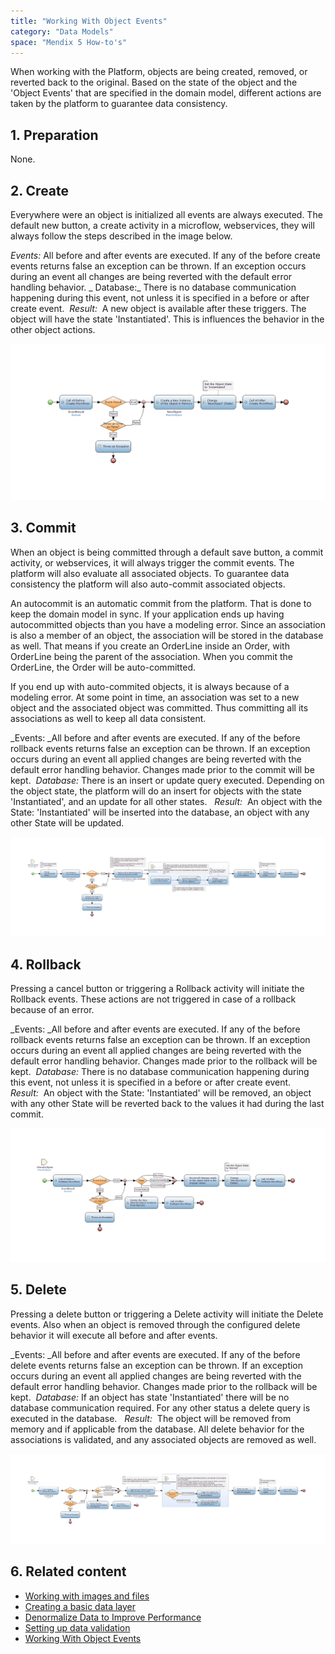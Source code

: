```yaml
---
title: "Working With Object Events"
category: "Data Models"
space: "Mendix 5 How-to's"
---
```


When working with the Platform, objects are being created, removed, or reverted back to the original. Based on the state of the object and the 'Object Events' that are specified in the domain model, different actions are taken by the platform to guarantee data consistency. 

## 1. Preparation

None.

## 2\. Create

Everywhere were an object is initialized all events are always executed. The default new button, a create activity in a microflow, webservices, they will always follow the steps described in the image below.  

_Events:_ All before and after events are executed. If any of the before create events returns false an exception can be thrown. If an exception occurs during an event all changes are being reverted with the default error handling behavior. _
Database:_ There is no database communication happening during this event, not unless it is specified in a before or after create event. 
_Result:_  A new object is available after these triggers. The object will have the state 'Instantiated'. This is influences the behavior in the other object actions.

![](attachments/8785875/8946792.png)

## 3\. Commit

When an object is being committed through a default save button, a commit activity, or webservices, it will always trigger the commit events. The platform will also evaluate all associated objects. To guarantee data consistency the platform will also auto-commit associated objects.

An autocommit is an automatic commit from the platform. That is done to keep the domain model in sync. If your application ends up having autocommitted objects than you have a modeling error. Since an association is also a member of an object, the association will be stored in the database as well.
That means if you create an OrderLine inside an Order, with OrderLine being the parent of the association. When you commit the OrderLine, the Order will be auto-committed.

If you end up with auto-commited objects, it is always because of a modeling error. At some point in time, an association was set to a new object and the associated object was committed. Thus committing all its associations as well to keep all data consistent.

_Events: _All before and after events are executed. If any of the before rollback events returns false an exception can be thrown. If an exception occurs during an event all applied changes are being reverted with the default error handling behavior. Changes made prior to the commit will be kept. 
_Database:_ There is an insert or update query executed. Depending on the object state, the platform will do an insert for objects with the state 'Instantiated', and an update for all other states.  
_Result:_  An object with the State: 'Instantiated' will be inserted into the database, an object with any other State will be updated.

![](attachments/8785875/8946795.png)

## 4\. Rollback

Pressing a cancel button or triggering a Rollback activity will initiate the Rollback events. These actions are not triggered in case of a rollback because of an error.

_Events: _All before and after events are executed. If any of the before rollback events returns false an exception can be thrown. If an exception occurs during an event all applied changes are being reverted with the default error handling behavior. Changes made prior to the rollback will be kept. 
_Database:_ There is no database communication happening during this event, not unless it is specified in a before or after create event. 
_Result:_  An object with the State: 'Instantiated' will be removed, an object with any other State will be reverted back to the values it had during the last commit.

![](attachments/8785875/8946794.png)

## 5\. Delete

Pressing a delete button or triggering a Delete activity will initiate the Delete events. Also when an object is removed through the configured delete behavior it will execute all before and after events.

_Events: _All before and after events are executed. If any of the before delete events returns false an exception can be thrown. If an exception occurs during an event all applied changes are being reverted with the default error handling behavior. Changes made prior to the rollback will be kept. 
_Database:_ If an object has state 'Instantiated' there will be no database communication required. For any other status a delete query is executed in the database.  
_Result:_  The object will be removed from memory and if applicable from the database. All delete behavior for the associations is validated, and any associated objects are removed as well.

![](attachments/8785875/8946793.png)

## 6\. Related content

*   [Working with images and files](/howto50/working-with-images-and-files)
*   [Creating a basic data layer](/howto50/creating-a-basic-data-layer)
*   [Denormalize Data to Improve Performance](/howto50/denormalize-data-to-improve-performance)
*   [Setting up data validation](/howto50/setting-up-data-validation)
*   [Working With Object Events](/howto50/working-with-object-events)
